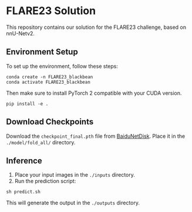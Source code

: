 # FLARE23 Solution

This repository contains our solution for the FLARE23 challenge, based on nnU-Netv2.

## Environment Setup

To set up the environment, follow these steps:

```
conda create -n FLARE23_blackbean
conda activate FLARE23_blackbean
```
Then make sure to install PyTorch 2 compatible with your CUDA version.
```
pip install -e .
```

## Download Checkpoints

Download the `checkpoint_final.pth` file from [BaiduNetDisk](https://pan.baidu.com/s/1Nt_ZD2lyp4mS9UA5Xeajuw?pwd=jip3). Place it in the `./model/fold_all/` directory.

## Inference

1. Place your input images in the `./inputs` directory.
2. Run the prediction script:

```
sh predict.sh
```

This will generate the output in the `./outputs` directory.
